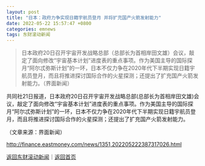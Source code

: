 ```yaml
---
layout: post
title: "日本：政府力争实现日籍宇航员登月 并将扩充国产火箭发射能力"
date: 2022-05-22 15:57:47 +0800
categories: emnews
tags: 东财滚动新闻
---
```

> 日本政府20日召开宇宙开发战略总部（总部长为首相岸田文雄）会议，敲定了面向修改“宇宙基本计划”进度表的重点事项。作为美国主导的国际探月“阿尔忒弥斯计划”的一环，日本不仅力争在2020年代下半期实现日籍宇航员登月，而且将推进探讨国际合作的火星探测；还提出了扩充国产火箭发射能力。（界面新闻）

<p>共同社21日报道，日本政府20日召开宇宙开发战略总部(总部长为首相岸田文雄)会议，敲定了面向修改“宇宙基本计划”进度表的重点事项。作为美国主导的国际探月“阿尔忒弥斯计划”的一环，日本不仅力争在2020年代下半期实现日籍宇航员登月，而且将推进探讨国际合作的火星探测；还提出了扩充国产火箭发射能力。</p><p class="em_media">（文章来源：界面新闻）</p>

<http://finance.eastmoney.com/news/1351,202205222387317026.html>

[返回东财滚动新闻](//finews.withounder.com/emnews/)｜[返回首页](//finews.withounder.com/)